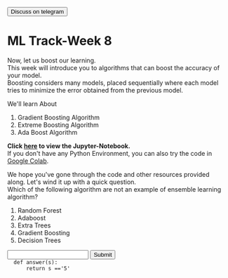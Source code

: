 <a href='https://t.me/ml_code_for_100_days'><button>Discuss on telegram</button></a>
# ML Track-Week 8

Now, let us boost our learning.  
This week will introduce you to algorithms that can boost the accuracy of your model.  
Boosting considers many models, placed sequentially where each model tries to minimize the error obtained from the previous model.  

We'll learn About  

1. Gradient Boosting Algorithm  
2. Extreme Boosting Algorithm  
3. Ada Boost Algorithm  

**Click [here](https://github.com/kabirnagpal/SoA-ML-14/blob/master/week%208.ipynb) to view the Jupyter-Notebook.**   
If you don't have any Python Environment, you can also try the code in [Google Colab](https://colab.research.google.com/).  


We hope you've gone through the code and other resources provided along. Let's wind it up with a quick question.  
Which of the following algorithm are not an example of ensemble learning algorithm?  

1. Random Forest
2. Adaboost
3. Extra Trees
4. Gradient Boosting
5. Decision Trees

<form method='POST'>
  <input name='answer'>
  <input type='submit' value='Submit'>
  <code class='code_checker'>
  def answer(s):
      return s =='5'
  </code>
</form>
